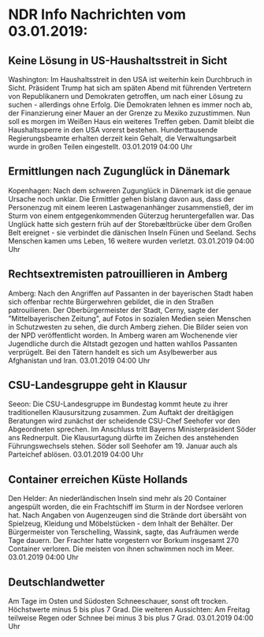 # NDR Info Nachrichten vom 03.01.2019:


## Keine Lösung in US-Haushaltsstreit in Sicht
Washington: Im Haushaltsstreit in den USA ist weiterhin kein Durchbruch in Sicht. Präsident Trump hat sich am späten Abend mit führenden Vertretern von Republikanern und Demokraten getroffen, um nach einer Lösung zu suchen - allerdings ohne Erfolg. Die Demokraten lehnen es immer noch ab, der Finanzierung einer Mauer an der Grenze zu Mexiko zuzustimmen. Nun soll es morgen im Weißen Haus ein weiteres Treffen geben. Damit bleibt die Haushaltssperre in den USA vorerst bestehen. Hunderttausende Regierungsbeamte erhalten derzeit kein Gehalt, die Verwaltungsarbeit wurde in großen Teilen eingestellt. 03.01.2019 04:00 Uhr 

## Ermittlungen nach Zugunglück in Dänemark
Kopenhagen: Nach dem schweren Zugunglück in Dänemark ist die genaue Ursache noch unklar. Die Ermittler gehen bislang davon aus, dass der Personenzug mit einem leeren Lastwagenanhänger zusammenstieß, der im Sturm von einem entgegenkommenden Güterzug heruntergefallen war. Das Unglück hatte sich gestern früh auf der Storebæltbrücke über dem Großen Belt ereignet - sie verbindet die dänischen Inseln Fünen und Seeland. Sechs Menschen kamen ums Leben, 16 weitere wurden verletzt. 03.01.2019 04:00 Uhr 

## Rechtsextremisten patrouillieren in Amberg
Amberg: Nach den Angriffen auf Passanten in der bayerischen Stadt haben sich offenbar rechte Bürgerwehren gebildet, die in den Straßen patrouilieren. Der Oberbürgermeister der Stadt, Cerny, sagte der "Mittelbayerischen Zeitung", auf Fotos in sozialen Medien seien Menschen in Schutzwesten zu sehen, die durch Amberg ziehen. Die Bilder seien von der NPD veröffentlicht worden. In Amberg waren am Wochenende vier Jugendliche durch die Altstadt gezogen und hatten wahllos Passanten verprügelt. Bei den Tätern handelt es sich um Asylbewerber aus Afghanistan und Iran. 03.01.2019 04:00 Uhr 

## CSU-Landesgruppe geht in Klausur
Seeon: Die CSU-Landesgruppe im Bundestag kommt heute zu ihrer traditionellen Klausursitzung zusammen. Zum Auftakt der dreitägigen Beratungen wird zunächst der scheidende CSU-Chef Seehofer vor den Abgeordneten sprechen. Im Anschluss tritt Bayerns Ministerpräsident Söder ans Rednerpult. Die Klausurtagung dürfte im Zeichen des anstehenden Führungswechsels stehen. Söder soll Seehofer am 19. Januar auch als Parteichef ablösen. 03.01.2019 04:00 Uhr 

## Container erreichen Küste Hollands
Den Helder: An niederländischen Inseln sind mehr als 20 Container angespült worden, die ein Frachtschiff im Sturm in der Nordsee verloren hat. Nach Angaben von Augenzeugen sind die Strände dort übersäht von Spielzeug, Kleidung und Möbelstücken - dem Inhalt der Behälter. Der Bürgermeister von Terschelling, Wassink, sagte, das Aufräumen werde Tage dauern. Der Frachter hatte vorgestern vor Borkum insgesamt 270 Container verloren. Die meisten von ihnen schwimmen noch im Meer. 03.01.2019 04:00 Uhr 

## Deutschlandwetter
Am Tage im Osten und Südosten Schneeschauer, sonst oft trocken. Höchstwerte minus 5 bis plus 7 Grad. Die weiteren Aussichten: Am Freitag teilweise Regen oder Schnee bei minus 3 bis plus 7 Grad. 03.01.2019 04:00 Uhr 
